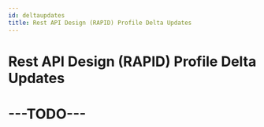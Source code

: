 ```yaml
---
id: deltaupdates
title: Rest API Design (RAPID) Profile Delta Updates
---
```



# Rest API Design (RAPID) Profile Delta Updates

# ---TODO---
